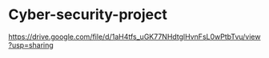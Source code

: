 # Cyber-security-project
https://drive.google.com/file/d/1aH4tfs_uGK77NHdtglHvnFsL0wPtbTvu/view?usp=sharing
